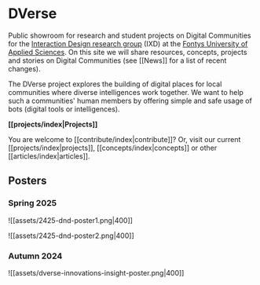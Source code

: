 # DVerse

Public showroom for research and student projects on Digital Communities for the [Interaction Design research group](https://www.ixdfontysict.nl) (IXD) at the [Fontys University of Applied Sciences](https://www.fontys.nl). On this site we will share resources, concepts, projects and stories on Digital Communities (see [[News]] for a list of recent changes).

The DVerse project explores the building of digital places for local communities where diverse intelligences work together. We want to help such a communities' human members by offering simple and safe usage of bots (digital tools or intelligences).


**[[projects/index|Projects]]**

You are welcome to [[contribute/index|contribute]]? Or, visit our current [[projects/index|projects]], [[concepts/index|concepts]] or other [[articles/index|articles]].

## Posters

### Spring 2025

![[assets/2425-dnd-poster1.png|400]]

![[assets/2425-dnd-poster2.png|400]]

### Autumn 2024

![[assets/dverse-innovations-insight-poster.png|400]]
